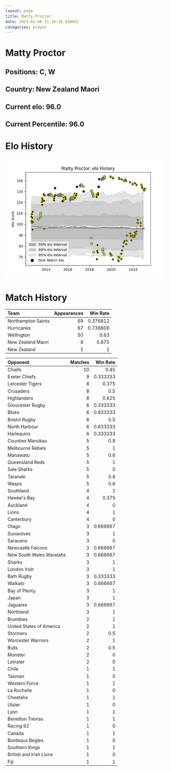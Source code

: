 ```yaml
---  
layout: page  
title: Matty Proctor  
date: 2023-02-06 11:16:18.039662  
categories: player  
---
```

# Matty Proctor

## Positions: C, W

## Country: New Zealand Maori

## Current elo: 96.0

## Current Percentile: 96.0

# Elo History


![elo history](history_MattyProctor.png)
# Match History


| Team               |   Appearances |   Win Rate |
|:-------------------|--------------:|-----------:|
| Northampton Saints |            69 |   0.376812 |
| Hurricanes         |            67 |   0.738806 |
| Wellington         |            50 |   0.63     |
| New Zealand Maori  |             8 |   0.875    |
| New Zealand        |             1 |   1        |

| Opponent                 |   Matches |   Win Rate |
|:-------------------------|----------:|-----------:|
| Chiefs                   |        10 |   0.45     |
| Exeter Chiefs            |         9 |   0.333333 |
| Leicester Tigers         |         8 |   0.375    |
| Crusaders                |         8 |   0.5      |
| Highlanders              |         8 |   0.625    |
| Gloucester Rugby         |         6 |   0.333333 |
| Blues                    |         6 |   0.833333 |
| Bristol Rugby            |         6 |   0.5      |
| North Harbour            |         6 |   0.833333 |
| Harlequins               |         6 |   0.333333 |
| Counties Manukau         |         5 |   0.8      |
| Melbourne Rebels         |         5 |   1        |
| Manawatu                 |         5 |   0.6      |
| Queensland Reds          |         5 |   1        |
| Sale Sharks              |         5 |   0        |
| Taranaki                 |         5 |   0.8      |
| Wasps                    |         5 |   0.6      |
| Southland                |         4 |   1        |
| Hawke's Bay              |         4 |   0.375    |
| Auckland                 |         4 |   0        |
| Lions                    |         4 |   1        |
| Canterbury               |         4 |   0        |
| Otago                    |         3 |   0.666667 |
| Sunwolves                |         3 |   1        |
| Saracens                 |         3 |   0        |
| Newcastle Falcons        |         3 |   0.666667 |
| New South Wales Waratahs |         3 |   0.666667 |
| Sharks                   |         3 |   1        |
| London Irish             |         3 |   1        |
| Bath Rugby               |         3 |   0.333333 |
| Waikato                  |         3 |   0.666667 |
| Bay of Plenty            |         3 |   1        |
| Japan                    |         3 |   1        |
| Jaguares                 |         3 |   0.666667 |
| Northland                |         3 |   1        |
| Brumbies                 |         2 |   1        |
| United States of America |         2 |   1        |
| Stormers                 |         2 |   0.5      |
| Worcester Warriors       |         2 |   1        |
| Bulls                    |         2 |   0.5      |
| Munster                  |         2 |   0        |
| Leinster                 |         2 |   0        |
| Chile                    |         1 |   1        |
| Tasman                   |         1 |   0        |
| Western Force            |         1 |   1        |
| La Rochelle              |         1 |   0        |
| Cheetahs                 |         1 |   1        |
| Ulster                   |         1 |   0        |
| Lyon                     |         1 |   1        |
| Benetton Treviso         |         1 |   1        |
| Racing 92                |         1 |   0        |
| Canada                   |         1 |   1        |
| Bordeaux Begles          |         1 |   0        |
| Southern Kings           |         1 |   1        |
| British and Irish Lions  |         1 |   0        |
| Fiji                     |         1 |   1        |